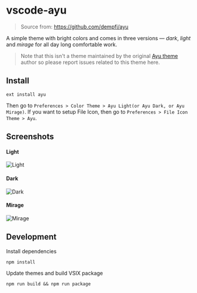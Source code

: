 # vscode-ayu

> Source from: https://github.com/dempfi/ayu

A simple theme with bright colors and comes in three versions — *dark*, *light* and *mirage* for all day long comfortable work.

> Note that this isn't a theme maintained by the original [Ayu theme](https://github.com/dempfi/ayu) author so please report issues related to this theme here.

## Install

```shell
ext install ayu
```

Then go to `Preferences > Color Theme > Ayu Light(or Ayu Dark, or Ayu Mirage)`.
If you want to setup File Icon, then go to `Preferences > File Icon Theme > Ayu`.

## Screenshots

#### Light
![Light](http://ww2.sinaimg.cn/large/006tNbRwgw1f9lyd104zsj30xc0m778c.jpg)

#### Dark
![Dark](http://ww2.sinaimg.cn/large/006tNbRwgw1f9lydwpxp8j30xc0m8gpy.jpg)

#### Mirage
![Mirage](http://ww1.sinaimg.cn/large/006tNbRwgw1f9lyfkgfq5j30xc0m842n.jpg)

## Development

Install dependencies
```shell
npm install 
```

Update themes and build VSIX package
```shell
npm run build && npm run package
```
